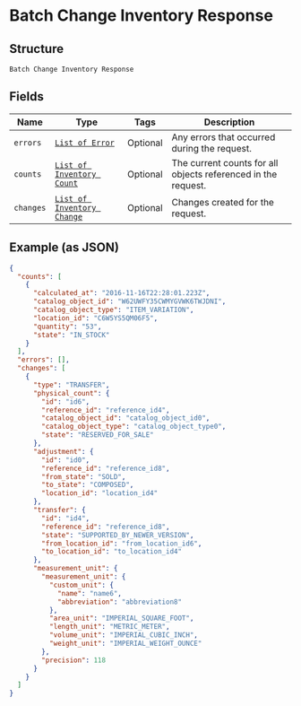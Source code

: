 
# Batch Change Inventory Response

## Structure

`Batch Change Inventory Response`

## Fields

| Name | Type | Tags | Description |
|  --- | --- | --- | --- |
| `errors` | [`List of Error`](../../doc/models/error.md) | Optional | Any errors that occurred during the request. |
| `counts` | [`List of Inventory Count`](../../doc/models/inventory-count.md) | Optional | The current counts for all objects referenced in the request. |
| `changes` | [`List of Inventory Change`](../../doc/models/inventory-change.md) | Optional | Changes created for the request. |

## Example (as JSON)

```json
{
  "counts": [
    {
      "calculated_at": "2016-11-16T22:28:01.223Z",
      "catalog_object_id": "W62UWFY35CWMYGVWK6TWJDNI",
      "catalog_object_type": "ITEM_VARIATION",
      "location_id": "C6W5YS5QM06F5",
      "quantity": "53",
      "state": "IN_STOCK"
    }
  ],
  "errors": [],
  "changes": [
    {
      "type": "TRANSFER",
      "physical_count": {
        "id": "id6",
        "reference_id": "reference_id4",
        "catalog_object_id": "catalog_object_id0",
        "catalog_object_type": "catalog_object_type0",
        "state": "RESERVED_FOR_SALE"
      },
      "adjustment": {
        "id": "id0",
        "reference_id": "reference_id8",
        "from_state": "SOLD",
        "to_state": "COMPOSED",
        "location_id": "location_id4"
      },
      "transfer": {
        "id": "id4",
        "reference_id": "reference_id8",
        "state": "SUPPORTED_BY_NEWER_VERSION",
        "from_location_id": "from_location_id6",
        "to_location_id": "to_location_id4"
      },
      "measurement_unit": {
        "measurement_unit": {
          "custom_unit": {
            "name": "name6",
            "abbreviation": "abbreviation8"
          },
          "area_unit": "IMPERIAL_SQUARE_FOOT",
          "length_unit": "METRIC_METER",
          "volume_unit": "IMPERIAL_CUBIC_INCH",
          "weight_unit": "IMPERIAL_WEIGHT_OUNCE"
        },
        "precision": 118
      }
    }
  ]
}
```

